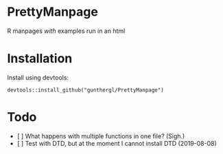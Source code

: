 # PrettyManpage
R manpages *with* examples run in an html

# Installation
Install using devtools:

    devtools::install_github("gunthergl/PrettyManpage")
    
# Todo

- \[ ] What happens with multiple functions in one file? (Sigh.)
- \[ ] Test with DTD, but at the moment I cannot install DTD (2019-08-08)
